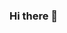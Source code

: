 ### Hi there 👋

<!--
**Patrick33uru/Patrick33uru** is a ✨ _special_ ✨ repository because its `README.md` (this file) appears on your GitHub profile.

¡Hola! Mi nombre es Patrick y actualmente me desempeño como Analista de Datos en el Departamento de Operaciones, enfocado en el área de calidad (QTK) en Pedidosya (DeliveryHero)

Soy apasionado por los datos y por lo que se puede lograr con ellos. Disfruto tanto de la lógica detrás de los análisis como de la capacidad de presentar el trabajo arduo de una manera sencilla, para que el mensaje sea claro y fácil de comprender para las personas.

Actualmente, estoy cursando la carrera de HoderHouse en Data Science, donde continúo ampliando mis conocimientos y habilidades.

Cuento con experiencia en Data Analytics, trabajando con herramientas como BigQuery y Looker Studio desde hace un año.

Here are some ideas to get you started:

- 🔭 I’m currently working on ...
- 🌱 I’m currently learning ...
- 👯 I’m looking to collaborate on ...
- 🤔 I’m looking for help with ...
- 💬 Ask me about ...
- 📫 How to reach me: ...
- 😄 Pronouns: ...
- ⚡ Fun fact: ...
-->
